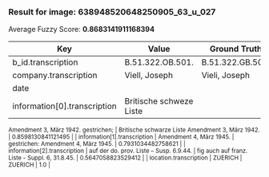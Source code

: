 ### Result for image: 638948520648250905_63_u_027
Average Fuzzy Score: **0.8683141911168394**
<small>

| Key | Value | Ground Truth | Score |
| --- | --- | --- | --- |
| b_id.transcription | B.51.322.OB.501. | B.51.322.GB.501. | 0.9375 |
| company.transcription | Viell, Joseph | Vieli, Joseph | 0.923076923076923 |
| date |  |  | 1.0 |
| information[0].transcription | Britische schweze Liste
Amendment 3, März 1942.
gestrichen; | Britische schwarze Liste
Amendment 3, März 1942. | 0.8598130841121495 |
| information[1].transcription | Amendment 4, März 1945. | gestrichen:
Amendment 4, März 1945. | 0.7931034482758621 |
| information[2].transcription | auf der do. prov. Liste – Susp. 6.9.44. | fig auch auf franz. Liste - Suppl. 6, 31.8.45. | 0.5647058823529412 |
| location.transcription | ZUERICH | ZUERICH | 1.0 |

</small>
